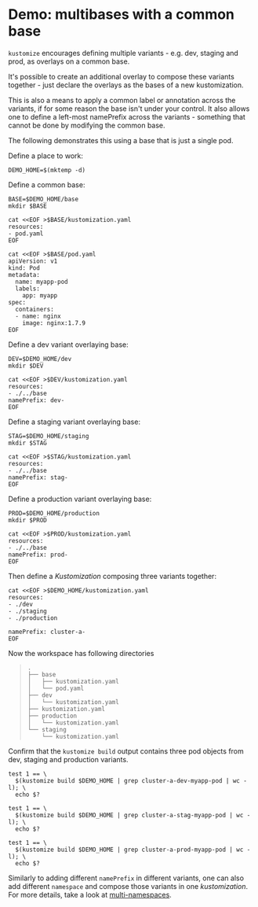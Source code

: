 # Demo: multibases with a common base

`kustomize` encourages defining multiple variants -
e.g. dev, staging and prod,
as overlays on a common base.

It's possible to create an additional overlay to
compose these variants together - just declare the
overlays as the bases of a new kustomization.

This is also a means to apply a common label or
annotation across the variants, if for some reason
the base isn't under your control. It also allows
one to define a left-most namePrefix across the
variants - something that cannot be
done by modifying the common base.

The following demonstrates this using a base
that is just a single pod.

Define a place to work:

<!-- @makeWorkplace @testAgainstLatestRelease -->
```
DEMO_HOME=$(mktemp -d)
```

Define a common base:
<!-- @makeBase @testAgainstLatestRelease -->
```
BASE=$DEMO_HOME/base
mkdir $BASE

cat <<EOF >$BASE/kustomization.yaml
resources:
- pod.yaml
EOF

cat <<EOF >$BASE/pod.yaml
apiVersion: v1
kind: Pod
metadata:
  name: myapp-pod
  labels:
    app: myapp
spec:
  containers:
  - name: nginx
    image: nginx:1.7.9
EOF
```

Define a dev variant overlaying base:
<!-- @makeDev @testAgainstLatestRelease -->
```
DEV=$DEMO_HOME/dev
mkdir $DEV

cat <<EOF >$DEV/kustomization.yaml
resources:
- ./../base
namePrefix: dev-
EOF
```

Define a staging variant overlaying base:
<!-- @makeStaging @testAgainstLatestRelease -->
```
STAG=$DEMO_HOME/staging
mkdir $STAG

cat <<EOF >$STAG/kustomization.yaml
resources:
- ./../base
namePrefix: stag-
EOF
```

Define a production variant overlaying base:
<!-- @makeProd @testAgainstLatestRelease -->
```
PROD=$DEMO_HOME/production
mkdir $PROD

cat <<EOF >$PROD/kustomization.yaml
resources:
- ./../base
namePrefix: prod-
EOF
```

Then define a _Kustomization_ composing three variants together:
<!-- @makeTopLayer @testAgainstLatestRelease -->
```
cat <<EOF >$DEMO_HOME/kustomization.yaml
resources:
- ./dev
- ./staging
- ./production

namePrefix: cluster-a-
EOF
```

Now the workspace has following directories
> ```
> .
> ├── base
> │   ├── kustomization.yaml
> │   └── pod.yaml
> ├── dev
> │   └── kustomization.yaml
> ├── kustomization.yaml
> ├── production
> │   └── kustomization.yaml
> └── staging
>     └── kustomization.yaml
> ```

Confirm that the `kustomize build` output contains three pod objects from dev, staging and production variants.

<!-- @confirmVariants @testAgainstLatestRelease -->
```
test 1 == \
  $(kustomize build $DEMO_HOME | grep cluster-a-dev-myapp-pod | wc -l); \
  echo $?
  
test 1 == \
  $(kustomize build $DEMO_HOME | grep cluster-a-stag-myapp-pod | wc -l); \
  echo $?
  
test 1 == \
  $(kustomize build $DEMO_HOME | grep cluster-a-prod-myapp-pod | wc -l); \
  echo $?    
```
Similarly to adding different `namePrefix` in different variants, one can also add different `namespace` and compose those variants in
one _kustomization_. For more details, take a look at [multi-namespaces](multi-namespace.md).
